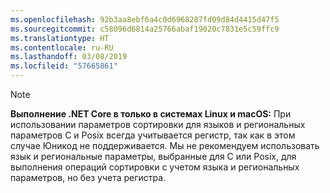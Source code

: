 ```yaml
---
ms.openlocfilehash: 92b3aa8ebf6a4c0d6968287fd09d84d4415d47f5
ms.sourcegitcommit: c58096d6814a25766abaf19020c7831e5c59ffc9
ms.translationtype: HT
ms.contentlocale: ru-RU
ms.lasthandoff: 03/08/2019
ms.locfileid: "57665861"
---
```

> [!NOTE]
> **Выполнение .NET Core в только в системах Linux и macOS:** При использовании параметров сортировки для языков и региональных параметров C и Posix всегда учитывается регистр, так как в этом случае Юникод не поддерживается. Мы не рекомендуем использовать язык и региональные параметры, выбранные для C или Posix, для выполнения операций сортировки с учетом языка и региональных параметров, но без учета регистра.  
